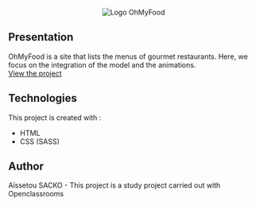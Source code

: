 <p align=center>
  <img src="/public/images/logo/ohmyfood.png" alt="Logo OhMyFood" />
</p>


## Presentation
OhMyFood is a site that lists the menus of gourmet restaurants. Here, we focus on the integration of the model and the animations. <br/>
[View the project](https://aissetousacko.github.io/ohmyfood/)



## Technologies
This project is created with : 
* HTML
* CSS (SASS)


## Author
Aïssetou SACKO - This project is a study project carried out with Openclassrooms
